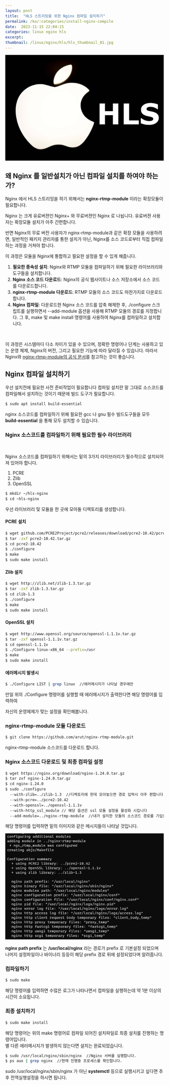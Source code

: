 ```yaml
---
layout: post
title:  "HLS 스트리밍을 위한 Nginx 컴파일 설치하기"
permalink: /ko/:categories/install-nginx-compile
date:  2023-11-15 22:04:15
categories: linux nginx hls
excerpt: 
thumbnail: /linux/nginx/hls/hls_thumbnail_01.jpg
---
```



![HLS Thumbnail Image](/assets/img/linux/nginx/hls/hls_thumbnail_01.jpg)

## 왜 Nginx 를 일반설치가 아닌 컴파일 설치를 하여야 하는가?

Nginx 에서 HLS 스트리밍을 하기 위해서는 **nginx-rtmp-module** 이라는 확장모듈이 필요합니다.

Nginx 는 크게 유료버젼인 Nginx+ 와 무료버젼인 Nginx 로 나뉩니다. 유료버젼 사용자는 확장모듈 설치가 아주 간편합니다.

반면 Nginx의 무료 버전 사용자가 nginx-rtmp-module과 같은 확장 모듈을 사용하려면, 일반적인 패키지 관리자를 통한 설치가 아닌, Nginx를 소스 코드로부터 직접 컴파일하는 과정을 거쳐야 합니다. 

이 과정은 모듈을 Nginx에 통합하고 필요한 설정을 할 수 있게 해줍니다.


1. **필요한 종속성 설치**: Nginx와 RTMP 모듈을 컴파일하기 위해 필요한 라이브러리와 도구들을 설치합니다.
2. **Nginx 소스 코드 다운로드**: Nginx의 공식 웹사이트나 소스 저장소에서 소스 코드를 다운로드합니다.
3. **nginx-rtmp-module 다운로드**: RTMP 모듈의 소스 코드도 마찬가지로 다운로드합니다.
4. **Nginx 컴파일**: 다운로드한 Nginx 소스 코드를 압축 해제한 후, ./configure 스크립트를 실행하면서 --add-module 옵션을 사용해 RTMP 모듈의 경로를 지정합니다. 그 후, make 및 make install 명령어를 사용하여 Nginx를 컴파일하고 설치합니다.

<br>


이 과정은 시스템마다 다소 차이가 있을 수 있으며, 정확한 명령어나 단계는 사용하고 있는 운영 체제, Nginx의 버전, 그리고 필요한 기능에 따라 달라질 수 있습니다. 따라서 Nginx와 [nginx-rtmp-module의 공식 문서](https://github.com/arut/nginx-rtmp-module)를 참고하는 것이 좋습니다.

<div class="divide-line"></div>

## Nginx 컴파일 설치하기

우선 설치전에 필요한 사전 준비작업이 필요합니다
컴파일 설치란 말 그대로 소스코드를 컴파일해서 설치하는 것이기 때문에 빌드 도구가 필요합니다.

```bash
$ sudo apt install build-essential
```

nginx 소스코드를 컴파일하기 위해 필요한 gcc 나 gnu 필수 빌드도구들을
모두 **build-essential** 을 통해 모두 설치할 수 있습니다.

### Nginx 소스코드를 컴파일하기 위해 필요한 필수 라이브러리

<br>

Nginx 소스코드를 컴파일하기 위해서는 밑의 3가지 라이브러리가 필수적으로 설치되어져 있어야 합니다.

1. PCRE
2. Zlib
3. OpenSSL

```bash
$ mkdir ~/hls-nginx
$ cd ~hls-nginx
```
우선 라이브러리 및 모듈을 한 곳에 모아둘 디렉토리를 생성합니다.


#### PCRE 설치

```bash
$ wget github.com/PCRE2Project/pcre2/releases/download/pcre2-10.42/pcre2-10.42.tar.gz
$ tar -zxf pcre2-10.42.tar.gz
$ cd pcre2-10.42
$ ./configure
$ make
$ sudo make install
```

#### Zlib 설치

```bash
$ wget http://zlib.net/zlib-1.3.tar.gz
$ tar -zxf zlib-1.3.tar.gz
$ cd zlib-1.3
$ ./configure
$ make
$ sudo make install
```

#### OpenSSL 설치

```bash
$ wget http://www.openssl.org/source/openssl-1.1.1v.tar.gz
$ tar -zxf openssl-1.1.1v.tar.gz
$ cd openssl-1.1.1v
$ ./Configure linux-x86_64 --prefix=/usr 
$ make
$ sudo make install
```

#### 에러메시지 발생시

```bash
$ ./Configure LIST | grep linux  //에러메시지가 나타날 경우에만
```

만일 위의 ./Configure 명령어를 실행할 때 에러메시지가 출력한다면 해당 명령어를 입력하여

자신의 운영체제가 맞는 설정을 확인해봅니다.

<div class="divide-line"></div>

### nginx-rtmp-module 모듈 다운로드

```bash
$ git clone https://github.com/arut/nginx-rtmp-module.git
```

nginx-rtmp-module 소스코드를 다운로드 합니다.


### Nginx 소스코드 다운로드 및 최종 컴파일 설정

```bash
$ wget https://nginx.org/download/nginx-1.24.0.tar.gz
$ tar zxf nginx-1.24.0.tar.gz
$ cd nginx-1.24.0
$ sudo ./configure 
  --with-zlib=../zlib-1.3  //디렉토리에 한데 모아놓으면 경로 입력시 아주 편합니다
  --with-pcre=../pcre2-10.42 
  --with-openssl=../openssl-1.1.1v 
  --with-http_ssl_module // 해당 옵션은 ssl 모듈 설정을 활성화 시킵니다
  --add-module=../nginx-rtmp-module  //내가 설치한 모듈의 소스코드 경로를 기입합니다

```

해당 명령어를 입력하면 밑의 이미지와 같은 메시지들이 나타날 것입니다.


![Configure complete message before compile nginx](/assets/img/linux/nginx/hls/log_configured_compile.jpg)

**nginx path prefix** 는 **/usr/local/nginx** 라는 경로가 prefix 로 기본설정 되었으며 나머지 설정파일이나 바이너리 등등이 해당 prefix 경로 뒤에 설정되었다며 알려줍니다.



### 컴파일하기


```bash
$ sudo make
```

해당 명령어를 입력하면 수많은 로그가 나타나면서 컴파일을 실행하는데 약 1분 이상의 시간이 소요됩니다.


### 최종 설치하기

```bash
$ sudo make install
```

해당 명령어는 위의 make 명령어로 컴파일 되어진 설치파일로 최종 설치를 진행하는 명령어입니다.
<br>
별 다른 에러메시지가 발생하지 않는다면 설치는 완료되었습니다.


```bash
$ sudo /usr/local/nginx/sbin/nginx  //Nginx 서버를 실행합니다.
$ ps aux | grep nginx  //현재 진행중 프로세스를 확인합니다.
```

sudo /usr/local/nginx/sbin/nginx 가 아닌 **systemctl** 등으로 실행시키고 싶다면 추후 전역실행설정을 하시면 됩니다.